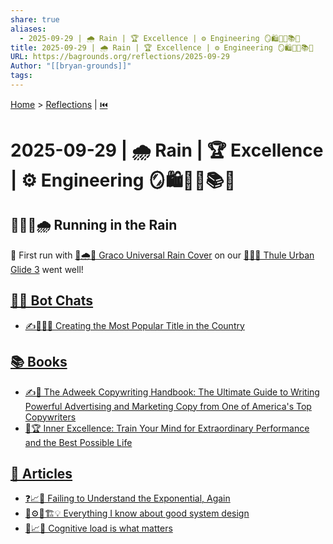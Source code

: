 ```yaml
---
share: true
aliases:
  - 2025-09-29 | 🌧️ Rain | 🏆 Excellence | ⚙️ Engineering 🪞🛍️🤖💬📚📄
title: 2025-09-29 | 🌧️ Rain | 🏆 Excellence | ⚙️ Engineering 🪞🛍️🤖💬📚📄
URL: https://bagrounds.org/reflections/2025-09-29
Author: "[[bryan-grounds]]"
tags:
---
```

[Home](../index.md) > [Reflections](./index.md) | [⏮️](./2025-09-28.md)  
# 2025-09-29 | 🌧️ Rain | 🏆 Excellence | ⚙️ Engineering 🪞🛍️🤖💬📚📄  
## 🏃🏼‍♀️🌧️ Running in the Rain  
🔰 First run with [👶🌧️💨 Graco Universal Rain Cover](../products/graco-baby-jogging-stroller-universal-rain-cover-ventilated-weather-shield-waterproof-windproof-versatile-size-to-fit-most-jogging-strollers-vinyl-clear-plastic.md) on our [👶🏃🌆 Thule Urban Glide 3](../products/thule-urban-glide-3.md) went well!  
  
## [🤖💬 Bot Chats](../bot-chats/index.md)  
- [✍️🥇🇺🇸 Creating the Most Popular Title in the Country](../bot-chats/creating-the-most-popular-title-in-the-country.md)  
  
## [📚 Books](../books/index.md)  
- [✍️📣 The Adweek Copywriting Handbook: The Ultimate Guide to Writing Powerful Advertising and Marketing Copy from One of America's Top Copywriters](../books/the-adweek-copywriting-handbook-the-ultimate-guide-to-writing-powerful-advertising-and-marketing-copy-from-one-of-americas-top-copywriters.md)  
- [🧠🏆 Inner Excellence: Train Your Mind for Extraordinary Performance and the Best Possible Life](../books/inner-excellence-train-your-mind-for-extraordinary-performance-and-the-best-possible-life.md)  
  
## [📄 Articles](../articles/index.md)  
- [❓📈🤦 Failing to Understand the Exponential, Again](../articles/failing-to-understand-the-exponential-again.md)  
- [🤔⚙️🧩🏗️💡 Everything I know about good system design](../articles/everything-i-know-about-good-system-design.md)  
- [🧠📈🔑 Cognitive load is what matters](../articles/cognitive-load-is-what-matters.md)